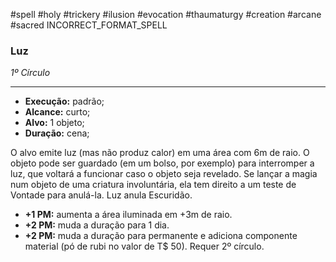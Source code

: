 #spell #holy #trickery #ilusion #evocation #thaumaturgy #creation #arcane #sacred 
INCORRECT_FORMAT_SPELL
### Luz
*1º Círculo*
___
- **Execução:** padrão;
- **Alcance:** curto;
- **Alvo:** 1 objeto;
- **Duração:** cena;

O alvo emite luz (mas não produz calor) em uma área com 6m de raio. O objeto pode ser guardado (em um bolso, por exemplo) para interromper a luz, que voltará a funcionar caso o objeto seja revelado. Se lançar a magia num objeto de uma criatura involuntária, ela tem direito a um teste de Vontade para anulá-la. Luz anula Escuridão.
 

- **+1 PM:** aumenta a área iluminada em +3m de raio.
- **+2 PM:** muda a duração para 1 dia.
- **+2 PM:** muda a duração para permanente e adiciona componente material (pó de rubi no valor de T$ 50). Requer 2º círculo.
